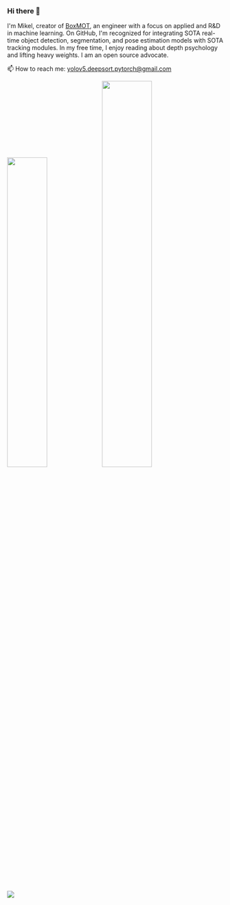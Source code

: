 ### Hi there 👋

I'm Mikel, creator of [BoxMOT](https://github.com/mikel-brostrom/yolo_tracking), an engineer with a focus on applied and R&D in machine learning.
On GitHub, I'm recognized for integrating SOTA real-time object detection,
segmentation, and pose estimation models with SOTA tracking modules. 
In my free time, I enjoy reading about depth psychology and lifting heavy weights.
I am an open source advocate.  

📫 How to reach me: yolov5.deepsort.pytorch@gmail.com



<img width="43%"  src="https://github-readme-streak-stats.herokuapp.com/?user=mikel-brostrom&hide_border=true&theme=tokyonight" /> <img width="48%"  src="https://github-readme-stats.vercel.app/api?username=mikel-brostrom&count_private=true&show_icons=true&include_all_commits=false&hide_border=true&hide_title=true&theme=tokyonight" />

![](https://komarev.com/ghpvc/?username=mikel-brostrom&color=green)
